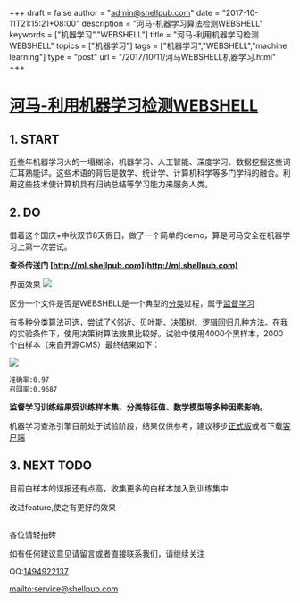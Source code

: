 +++
draft = false
author = "admin@shellpub.com"
date = "2017-10-11T21:15:21+08:00"
description = "河马-机器学习算法检测WEBSHELL"
keywords = ["机器学习","WEBSHELL"]
title = "河马-利用机器学习检测WEBSHELL"
topics = ["机器学习"]
tags = ["机器学习","WEBSHELL","machine learning"]
type = "post"
url = "/2017/10/11/河马WEBSHELL机器学习.html"
+++

# [河马-利用机器学习检测WEBSHELL](http://ml.shellpub.com)

## 1. START
近些年机器学习火的一塌糊涂，机器学习、人工智能、深度学习、数据挖掘这些词汇耳熟能详。这些术语的背后是数学、统计学、计算机科学等多门学科的融合。利用这些技术使计算机具有归纳总结等学习能力来服务人类。

## 2. DO
借着这个国庆+中秋双节8天假日，做了一个简单的demo，算是河马安全在机器学习上第一次尝试。

**查杀传送门 [http://ml.shellpub.com](http://ml.shellpub.com)**

界面效果
![](https://s1.ax1x.com/2017/10/11/8MKgI.png)

区分一个文件是否是WEBSHELL是一个典型的[分类](http://blog.csdn.net/chl033/article/details/5204220)过程，属于[监督学习](https://baike.baidu.com/item/%E7%9B%91%E7%9D%A3%E5%AD%A6%E4%B9%A0/9820109?fr=aladdin)

有多种分类算法可选，尝试了K邻近、贝叶斯、决策树、逻辑回归几种方法。在我的实验条件下，使用决策树算法效果比较好。试验中使用4000个黑样本，2000个白样本（来自开源CMS）最终结果如下：

![](https://s1.ax1x.com/2017/10/11/8MAHO.png)
	
	准确率:0.97
	召回率:0.9687

**监督学习训练结果受训练样本集、分类特征值、数学模型等多种因素影响。**

机器学习查杀引擎目前处于试验阶段，结果仅供参考，建议移步[正式版](http://n.shellpub.com)或者下载[客户端](http://www.shellpub.com)

## 3. NEXT TODO

目前白样本的误报还有点高，收集更多的白样本加入到训练集中

改进feature,使之有更好的效果

##

各位请轻拍砖

如有任何建议意见请留言或者直接联系我们，请继续关注

QQ:[1494922137](tencent://message/?uin=1494922137&Site=&Menu=yes)

<mailto:service@shellpub.com>

